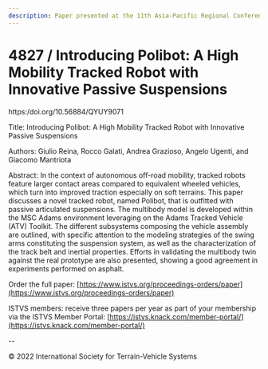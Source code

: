 ```yaml
---
description: Paper presented at the 11th Asia-Pacific Regional Conference of the ISTVS
---
```


# 4827 / Introducing Polibot: A High Mobility Tracked Robot with Innovative Passive Suspensions

https:/doi.org/10.56884/QYUY9071

Title: Introducing Polibot: A High Mobility Tracked Robot with Innovative Passive Suspensions

Authors: Giulio Reina, Rocco Galati, Andrea Grazioso, Angelo Ugenti, and Giacomo Mantriota

Abstract: In the context of autonomous off-road mobility, tracked robots feature larger contact areas compared to equivalent wheeled vehicles, which turn into improved traction especially on soft terrains. This paper discusses a novel tracked robot, named Polibot, that is outfitted with passive articulated suspensions. The multibody model is developed within the MSC Adams environment leveraging on the Adams Tracked Vehicle (ATV) Toolkit. The different subsystems composing the vehicle assembly are outlined, with specific attention to the modeling strategies of the swing arms constituting the suspension system, as well as the characterization of the track belt and inertial properties. Efforts in validating the multibody twin against the real prototype are also presented, showing a good agreement in experiments performed on asphalt.

Order the full paper: [https://www.istvs.org/proceedings-orders/paper](https://www.istvs.org/proceedings-orders/paper)

ISTVS members: receive three papers per year as part of your membership via the ISTVS Member Portal: [https://istvs.knack.com/member-portal/](https://istvs.knack.com/member-portal/)

\--

© 2022 International Society for Terrain-Vehicle Systems
